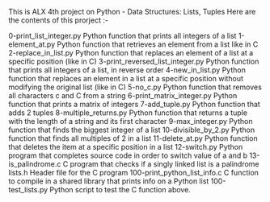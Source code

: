 This is ALX 4th project on Python - Data Structures: Lists, Tuples Here are the contents of this prorject :-

0-print_list_integer.py	Python function that prints all integers of a list
1-element_at.py	Python function that retrieves an element from a list like in C
2-replace_in_list.py	Python function that replaces an element of a list at a specific position (like in C)
3-print_reversed_list_integer.py	Python function that prints all integers of a list, in reverse order
4-new_in_list.py	Python function that replaces an element in a list at a specific position without modifying the original list (like in C)
5-no_c.py	Python function that removes all characters c and C from a string
6-print_matrix_integer.py	Python function that prints a matrix of integers
7-add_tuple.py	Python function that adds 2 tuples
8-multiple_returns.py	Python function that returns a tuple with the length of a string and its first character
9-max_integer.py	Python function that finds the biggest integer of a list
10-divisible_by_2.py	Python function that finds all multiples of 2 in a list
11-delete_at.py	Python function that deletes the item at a specific position in a list
12-switch.py	Python program that completes source code in order to switch value of a and b
13-is_palindrome.c	C program that checks if a singly linked list is a palindrome
lists.h	Header file for the C program
100-print_python_list_info.c	C function to compile in a shared library that prints info on a Python list
100-test_lists.py	Python script to test the C function above.
